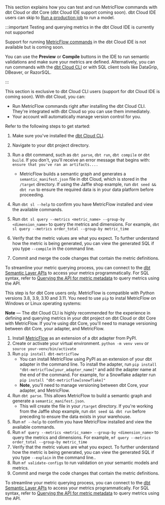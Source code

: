 This section explains how you can test and run MetricFlow commands with dbt Cloud or dbt Core (dbt Cloud IDE support coming soon). dbt Cloud IDE users can skip to [Run a production job](#run-a-production-job) to run a model.

:::important Testing and querying metrics in the dbt Cloud IDE is currently not supported

Support for running [MetricFlow commands](/docs/build/metricflow-commands) in the dbt Cloud IDE is not available but is coming soon. 

You can use the **Preview** or **Compile** buttons in the IDE to run semantic validations and make sure your metrics are defined. Alternatively, you can run commands with the [dbt Cloud CLI](/docs/cloud/cloud-cli-installation) or with SQL client tools like DataGrip, DBeaver, or RazorSQL. 

:::

<Tabs>


<TabItem value="cloud" label="dbt Cloud">


This section is exclusive to dbt Cloud CLI users (support for dbt Cloud IDE is coming soon). With dbt Cloud, you can:

- Run MetricFlow commands right after installing the dbt Cloud CLI. They're integrated with dbt Cloud so you can use them immediately.
- Your account will automatically manage version control for you.

Refer to the following steps to get started: 

1. Make sure you've installed the [dbt Cloud CLI](/docs/cloud/cloud-cli-installation). 
2. Navigate to your dbt project directory.
3. Run a dbt command, such as `dbt parse`, `dbt run`, `dbt compile` or `dbt build`. If you don't, you'll receive an error message that begins with: `ensure that you've ran an artifacts....`
   - MetricFlow builds a semantic graph and generates a `semantic_manifest.json` file in dbt Cloud, which is stored in the `/target` directory. If using the Jaffle shop example, run `dbt seed && dbt run` to ensure the required data is in your data platform before proceeding.

4. Run `dbt sl --help` to confirm you have MetricFlow installed and view the available commands.
5. Run `dbt sl query --metrics <metric_name> --group-by <dimension_name>` to query the metrics and dimensions. For example, `dbt sl query --metrics order_total --group-by metric_time`
6.  Verify that the metric values are what you expect. To further understand how the metric is being generated, you can view the generated SQL if you type `--compile` in the command line.
7.   Commit and merge the code changes that contain the metric definitions.

To streamline your metric querying process, you can connect to the [dbt Semantic Layer APIs](/docs/dbt-cloud-apis/sl-api-overview) to access your metrics programmatically. For SQL syntax, refer to [Querying the API for metric metadata](/docs/dbt-cloud-apis/sl-jdbc#querying-the-api-for-metric-metadata) to query metrics using the API.


</TabItem>

<TabItem value="core" label="dbt Core">


This step is for dbt Core users only. MetricFlow is compatible with Python versions 3.8, 3.9, 3.10 and 3.11. You need to use `pip` to instal MetricFlow on Windows or Linux operating systems:

**Note** &mdash; The dbt Cloud CLI is highly recommended for the experience in defining and querying metrics in your dbt project on dbt Cloud or dbt Core with MetricFlow. If you're using dbt Core, you'll need to manage versioning between dbt Core, your adapter, and MetricFlow.


1. Install [MetricFlow](/docs/build/metricflow-commands) as an extension of a dbt adapter from PyPI.
2. Create or activate your virtual environment. `python -m venv venv` or `source your-venv/bin/activate`
3. Run `pip install dbt-metricflow`
   - You can install MetricFlow using PyPI as an extension of your dbt adapter in the command line. To install the adapter, run `pip install "dbt-metricflow[your_adapter_name]"` and add the adapter name at the end of the command. For example, for a Snowflake adapter run `pip install "dbt-metricflow[snowflake]"`
   - **Note**, you'll need to manage versioning between dbt Core, your adapter, and MetricFlow.
4. Run `dbt parse`. This allows MetricFlow to build a semantic graph and generate a `semantic_manifest.json`.
   - This will create the file in your `/target` directory. If you're working from the Jaffle shop example, run `dbt seed && dbt run` before preceding to ensure the data exists in your warehouse.
5. Run `mf --help` to confirm you have MetricFlow installed and view the available commands.
6. Run `mf query --metrics <metric_name> --group-by <dimension_name>` to query the metrics and dimensions. For example, `mf query --metrics order_total --group-by metric_time`
7. Verify that the metric values are what you expect. To further understand how the metric is being generated, you can view the generated SQL if you type `--explain` in the command line..
8. Run `mf validate-configs` to run validation on your semantic models and metrics.
9.  Commit and merge the code changes that contain the metric definitions.

To streamline your metric querying process, you can connect to the [dbt Semantic Layer APIs](/docs/dbt-cloud-apis/sl-api-overview) to access your metrics programmatically. For SQL syntax, refer to [Querying the API for metric metadata](/docs/dbt-cloud-apis/sl-jdbc#querying-the-api-for-metric-metadata) to query metrics using the API.


</TabItem>

</Tabs>

